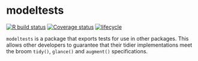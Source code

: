 
<!-- README.md is generated from README.Rmd. Please edit that file -->

# modeltests

[![R build
status](https://github.com/alexpghayes/modeltests/workflows/R-CMD-check/badge.svg)](https://github.com/alexpghayes/modeltests)
[![Coverage
status](https://codecov.io/gh/alexpghayes/modeltests/branch/master/graph/badge.svg)](https://codecov.io/github/alexpghayes/modeltests?branch=master)
[![lifecycle](https://img.shields.io/badge/lifecycle-experimental-orange.svg)](https://www.tidyverse.org/lifecycle/#experimental)

`modeltests` is a package that exports tests for use in other packages.
This allows other developers to guarantee that their tidier
implementations meet the broom `tidy()`, `glance()` and `augment()`
specifications.
